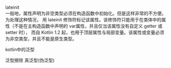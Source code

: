 lateinit  
一般地，属性声明为非空类型必须在构造函数中初始化。但是这样非常的不方便。为处理这种情况，
用 lateinit 修饰符标记该属性。该修饰符只能用于在类体中的属性（不是在主构造函数中声明的 var属性，并且仅当该属性没有自定义 getter 或 setter 时），
而自 Kotlin 1.2 起，也用于顶层属性与局部变量。该属性或变量必须为非空类型，并且不能是原生类型。

kotlin中的泛型 

泛型擦除
真泛型(伪泛型)
